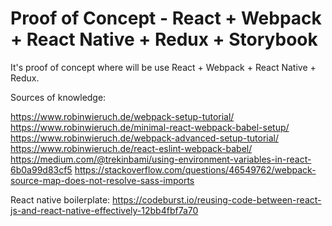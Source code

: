 # Proof of Concept - React + Webpack + React Native + Redux + Storybook

It's proof of concept where will be use React + Webpack + React Native + Redux.

Sources of knowledge:

https://www.robinwieruch.de/webpack-setup-tutorial/
https://www.robinwieruch.de/minimal-react-webpack-babel-setup/
https://www.robinwieruch.de/webpack-advanced-setup-tutorial/
https://www.robinwieruch.de/react-eslint-webpack-babel/
https://medium.com/@trekinbami/using-environment-variables-in-react-6b0a99d83cf5
https://stackoverflow.com/questions/46549762/webpack-source-map-does-not-resolve-sass-imports

React native boilerplate:
https://codeburst.io/reusing-code-between-react-js-and-react-native-effectively-12bb4fbf7a70

